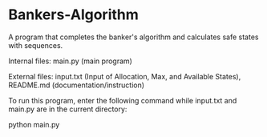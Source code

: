 # Bankers-Algorithm
A program that completes the banker's algorithm and calculates safe states with sequences.

Internal files: main.py (main program)

External files: input.txt (Input of Allocation, Max, and Available States), README.md (documentation/instruction)


To run this program, enter the following command while input.txt and main.py are in the current directory:

python main.py
